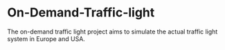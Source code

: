 # On-Demand-Traffic-light
The on-demand traffic light project aims to simulate the actual traffic light system in Europe and USA.
